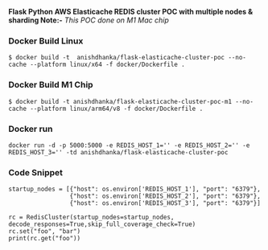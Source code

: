 **Flask Python AWS Elasticache REDIS cluster POC with multiple nodes & sharding Note:-** _This POC done on M1 Mac chip_


### Docker Build Linux 
``` 
$ docker build -t  anishdhanka/flask-elasticache-cluster-poc --no-cache --platform linux/x64 -f docker/Dockerfile .
```

### Docker Build M1 Chip  
``` 
$ docker build -t anishdhanka/flask-elasticache-cluster-poc-m1 --no-cache --platform linux/arm64/v8 -f docker/Dockerfile .
```


### Docker run 
```
docker run -d -p 5000:5000 -e REDIS_HOST_1='' -e REDIS_HOST_2='' -e REDIS_HOST_3='' -td anishdhanka/flask-elasticache-cluster-poc
```

### Code Snippet 
```
startup_nodes = [{"host": os.environ['REDIS_HOST_1'], "port": "6379"},
                 {"host": os.environ['REDIS_HOST_2'], "port": "6379"},
                 {"host": os.environ['REDIS_HOST_3'], "port": "6379"}]

rc = RedisCluster(startup_nodes=startup_nodes, decode_responses=True,skip_full_coverage_check=True)
rc.set("foo", "bar")
print(rc.get("foo"))

```
